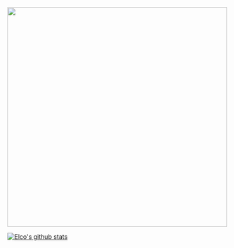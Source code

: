 <img src="highway_name.gif" width="500">

[![Elco's github stats](https://github-readme-stats.vercel.app/api?username=ElcovRijswijk&count_private=true&show_icons=true&theme=algolia&card_width=5)](https://github.com/anuraghazra/github-readme-stats)


